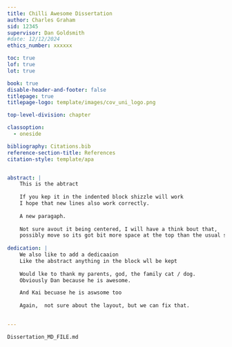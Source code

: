 ```yaml
--- 
title: Chilli Awesome Dissertation
author: Charles Graham
sid: 12345
supervisor: Dan Goldsmith
#date: 12/12/2024
ethics_number: xxxxxx

toc: true
lof: true
lot: true

book: true
disable-header-and-footer: false
titlepage: true
titlepage-logo: template/images/cov_uni_logo.png

top-level-division: chapter

classoption:
  - oneside

bibliography: Citations.bib
reference-section-title: References
citation-style: template/apa


abstract: |
    This is the abtract
    
    If you kep it in the indented block shizzle will work
    I hope that new lines also work correctly.
    
    A new paragaph.
    
    Not sure avout it being centered, I will have a think bout that,
    possibly move so its got bit more space at the top than the usual stuff.
    
dedication: |
    We also like to add a dedicaaion
    Like the abstract anything in the block wll be kept
    
    Would lke to thank my parents, god, the family cat / dog.
    Obviously Dan because he is awesome.

    And Kai becuase he is aswsome too
    
    Again,  not sure about the layout, but we can fix that.
    

---
```



```{.include}
Dissertation_MD_FILE.md
```
